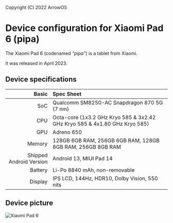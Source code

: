 Copyright (C) 2022 ArrowOS

Device configuration for Xiaomi Pad 6 (pipa)
=========================================

The Xiaomi Pad 6 (codenamed _"pipa"_) is a tablet from Xiaomi.

It was released in April 2023.

## Device specifications

Basic   | Spec Sheet
-------:|:-------------------------
SoC     | Qualcomm SM8250-AC Snapdragon 870 5G (7 nm)
CPU     | Octa-core (1x3.2 GHz Kryo 585 & 3x2.42 GHz Kryo 585 & 4x1.80 GHz Kryo 585)
GPU     | Adreno 650
Memory  | 128GB 6GB RAM, 256GB 6GB RAM, 128GB 8GB RAM, 256GB 8GB RAM
Shipped Android Version | Android 13, MIUI Pad 14
Battery | Li-Po 8840 mAh, non-removable
Display | IPS LCD, 144Hz, HDR10, Dolby Vision, 550 nits

## Device picture

![Xiaomi Pad 6](https://cdn.cnbj0.fds.api.mi-img.com/b2c-shopapi-pms/pms_1681707851.36878763.png "Xiaomi Pad 6")

